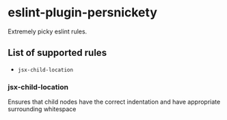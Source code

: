 # eslint-plugin-persnickety

Extremely picky eslint rules.

## List of supported rules

- `jsx-child-location`

### jsx-child-location

Ensures that child nodes have the correct indentation and have appropriate surrounding whitespace
